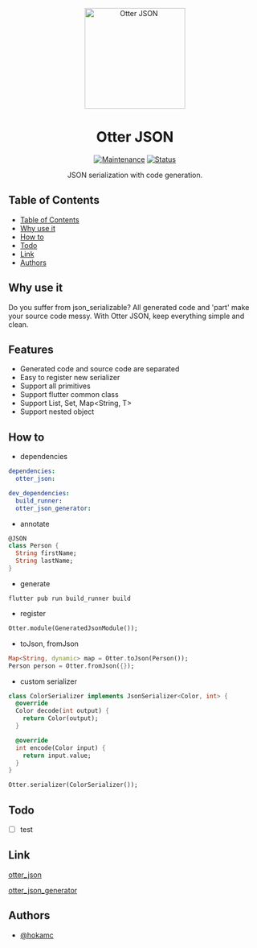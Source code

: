 <p align="center">
<img src="https://www.flaticon.com/svg/static/icons/svg/1752/1752608.svg"  width="200" alt="Otter JSON"></a>
</p>
<h1 align="center">Otter JSON</h1>

<div align="center">

[![Maintenance](https://img.shields.io/badge/Maintained%3F-yes-green.svg)]()
[![Status](https://img.shields.io/badge/status-active-success.svg)]()

</div>

<p align="center"> 
JSON serialization with code generation.
<br></p>

## Table of Contents

- [Table of Contents](#table-of-contents)
- [Why use it](#why-use-it)
- [How to](#how-to)
- [Todo](#todo)
- [Link](#link)
- [Authors](#authors)

## Why use it

Do you suffer from json_serializable? All generated code and 'part' make your source code messy. With Otter JSON, keep everything simple and clean.

## Features

- Generated code and source code are separated
- Easy to register new serializer
- Support all primitives
- Support flutter common class
- Support List<T>, Set<T>, Map<String, T>
- Support nested object

## How to

- dependencies
```yaml
dependencies:
  otter_json:

dev_dependencies:
  build_runner:
  otter_json_generator:
```

- annotate
```dart
@JSON
class Person {
  String firstName;
  String lastName;
}
```

- generate
```shell script
flutter pub run build_runner build
```

- register
```dart
Otter.module(GeneratedJsonModule());
```

- toJson, fromJson
```dart
Map<String, dynamic> map = Otter.toJson(Person());
Person person = Otter.fromJson({});
```

- custom serializer
```dart
class ColorSerializer implements JsonSerializer<Color, int> {
  @override
  Color decode(int output) {
    return Color(output);
  }

  @override
  int encode(Color input) {
    return input.value;
  }
}

Otter.serializer(ColorSerializer());
```

## Todo
-[ ] test 

## Link

[otter_json](https://pub.dev/packages/otter_json)

[otter_json_generator](https://pub.dev/packages/otter_json_generator)

## Authors

- [@hokamc](https://github.com/hokamc)
